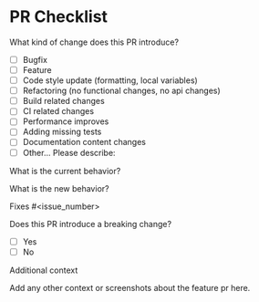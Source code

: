 # PR Checklist

What kind of change does this PR introduce?

<!-- Please check the one that applies to this PR using "x". -->

- [ ] Bugfix
- [ ] Feature
- [ ] Code style update (formatting, local variables)
- [ ] Refactoring (no functional changes, no api changes)
- [ ] Build related changes
- [ ] CI related changes
- [ ] Performance improves
- [ ] Adding missing tests
- [ ] Documentation content changes
- [ ] Other... Please describe:

What is the current behavior?

<!-- Please describe the current behavior that you are modifying, or link to a relevant issue. -->

What is the new behavior?

Fixes #<issue_number>

Does this PR introduce a breaking change?

- [ ] Yes
- [ ] No

<!-- If this PR contains a breaking change, please describe the impact and migration path for existing applications below. -->

Additional context

Add any other context or screenshots about the feature pr here.
